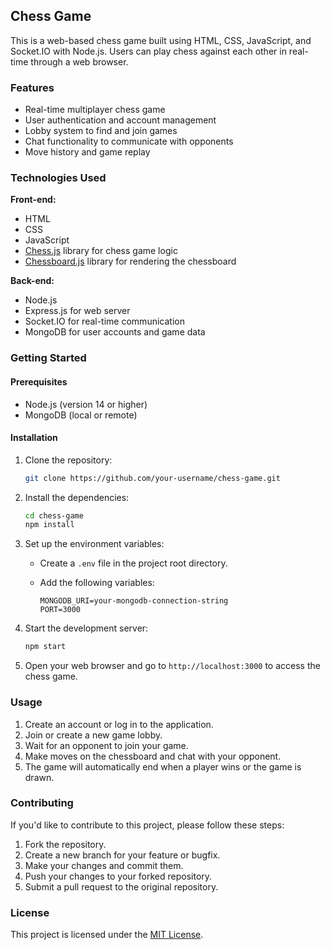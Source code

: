## Chess Game

This is a web-based chess game built using HTML, CSS, JavaScript, and Socket.IO with Node.js. Users can play chess against each other in real-time through a web browser.

### Features

- Real-time multiplayer chess game
- User authentication and account management
- Lobby system to find and join games
- Chat functionality to communicate with opponents
- Move history and game replay

### Technologies Used

**Front-end:**

- HTML
- CSS
- JavaScript
- [Chess.js](https://github.com/jhlywa/chess.js) library for chess game logic
- [Chessboard.js](https://github.com/oakmac/chessboardjs) library for rendering the chessboard

**Back-end:**

- Node.js
- Express.js for web server
- Socket.IO for real-time communication
- MongoDB for user accounts and game data

### Getting Started

#### Prerequisites

- Node.js (version 14 or higher)
- MongoDB (local or remote)

#### Installation

1. Clone the repository:

   ```bash
   git clone https://github.com/your-username/chess-game.git
   ```

2. Install the dependencies:

   ```bash
   cd chess-game
   npm install
   ```

3. Set up the environment variables:

   - Create a `.env` file in the project root directory.
   - Add the following variables:

     ```
     MONGODB_URI=your-mongodb-connection-string
     PORT=3000
     ```

4. Start the development server:

   ```bash
   npm start
   ```

5. Open your web browser and go to `http://localhost:3000` to access the chess game.

### Usage

1. Create an account or log in to the application.
2. Join or create a new game lobby.
3. Wait for an opponent to join your game.
4. Make moves on the chessboard and chat with your opponent.
5. The game will automatically end when a player wins or the game is drawn.

### Contributing

If you'd like to contribute to this project, please follow these steps:

1. Fork the repository.
2. Create a new branch for your feature or bugfix.
3. Make your changes and commit them.
4. Push your changes to your forked repository.
5. Submit a pull request to the original repository.

### License

This project is licensed under the [MIT License](LICENSE).
